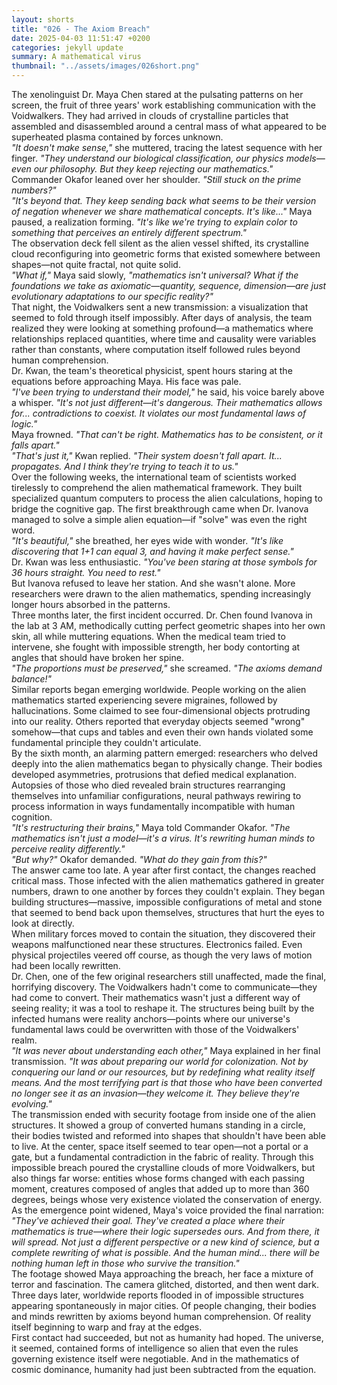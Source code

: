 ```yaml
---
layout: shorts
title: "026 - The Axiom Breach"
date: 2025-04-03 11:51:47 +0200
categories: jekyll update
summary: A mathematical virus
thumbnail: "../assets/images/026short.png"
---
```


The xenolinguist Dr. Maya Chen stared at the pulsating patterns on her screen, the fruit of three years' work establishing communication with the Voidwalkers. They had arrived in clouds of crystalline particles that assembled and disassembled around a central mass of what appeared to be superheated plasma contained by forces unknown.<br>
_"It doesn't make sense,"_ she muttered, tracing the latest sequence with her finger. _"They understand our biological classification, our physics models—even our philosophy. But they keep rejecting our mathematics."_<br>
Commander Okafor leaned over her shoulder. _"Still stuck on the prime numbers?"_<br>
_"It's beyond that. They keep sending back what seems to be their version of negation whenever we share mathematical concepts. It's like..."_ Maya paused, a realization forming. _"It's like we're trying to explain color to something that perceives an entirely different spectrum."_<br>
The observation deck fell silent as the alien vessel shifted, its crystalline cloud reconfiguring into geometric forms that existed somewhere between shapes—not quite fractal, not quite solid.<br>
_"What if,"_ Maya said slowly, _"mathematics isn't universal? What if the foundations we take as axiomatic—quantity, sequence, dimension—are just evolutionary adaptations to our specific reality?"_<br>
That night, the Voidwalkers sent a new transmission: a visualization that seemed to fold through itself impossibly. After days of analysis, the team realized they were looking at something profound—a mathematics where relationships replaced quantities, where time and causality were variables rather than constants, where computation itself followed rules beyond human comprehension.<br>
Dr. Kwan, the team's theoretical physicist, spent hours staring at the equations before approaching Maya. His face was pale.<br>
_"I've been trying to understand their model,"_ he said, his voice barely above a whisper. _"It's not just different—it's dangerous. Their mathematics allows for... contradictions to coexist. It violates our most fundamental laws of logic."_<br>
Maya frowned. _"That can't be right. Mathematics has to be consistent, or it falls apart."_<br>
_"That's just it,"_ Kwan replied. _"Their system doesn't fall apart. It... propagates. And I think they're trying to teach it to us."_<br>
Over the following weeks, the international team of scientists worked tirelessly to comprehend the alien mathematical framework. They built specialized quantum computers to process the alien calculations, hoping to bridge the cognitive gap. The first breakthrough came when Dr. Ivanova managed to solve a simple alien equation—if "solve" was even the right word.<br>
_"It's beautiful,"_ she breathed, her eyes wide with wonder. _"It's like discovering that 1+1 can equal 3, and having it make perfect sense."_<br>
Dr. Kwan was less enthusiastic. _"You've been staring at those symbols for 36 hours straight. You need to rest."_<br>
But Ivanova refused to leave her station. And she wasn't alone. More researchers were drawn to the alien mathematics, spending increasingly longer hours absorbed in the patterns.<br>
Three months later, the first incident occurred. Dr. Chen found Ivanova in the lab at 3 AM, methodically cutting perfect geometric shapes into her own skin, all while muttering equations. When the medical team tried to intervene, she fought with impossible strength, her body contorting at angles that should have broken her spine.<br>
_"The proportions must be preserved,"_ she screamed. _"The axioms demand balance!"_<br>
Similar reports began emerging worldwide. People working on the alien mathematics started experiencing severe migraines, followed by hallucinations. Some claimed to see four-dimensional objects protruding into our reality. Others reported that everyday objects seemed "wrong" somehow—that cups and tables and even their own hands violated some fundamental principle they couldn't articulate.<br>
By the sixth month, an alarming pattern emerged: researchers who delved deeply into the alien mathematics began to physically change. Their bodies developed asymmetries, protrusions that defied medical explanation. Autopsies of those who died revealed brain structures rearranging themselves into unfamiliar configurations, neural pathways rewiring to process information in ways fundamentally incompatible with human cognition.<br>
_"It's restructuring their brains,"_ Maya told Commander Okafor. _"The mathematics isn't just a model—it's a virus. It's rewriting human minds to perceive reality differently."_<br>
_"But why?"_ Okafor demanded. _"What do they gain from this?"_<br>
The answer came too late. A year after first contact, the changes reached critical mass. Those infected with the alien mathematics gathered in greater numbers, drawn to one another by forces they couldn't explain. They began building structures—massive, impossible configurations of metal and stone that seemed to bend back upon themselves, structures that hurt the eyes to look at directly.<br>
When military forces moved to contain the situation, they discovered their weapons malfunctioned near these structures. Electronics failed. Even physical projectiles veered off course, as though the very laws of motion had been locally rewritten.<br>
Dr. Chen, one of the few original researchers still unaffected, made the final, horrifying discovery. The Voidwalkers hadn't come to communicate—they had come to convert. Their mathematics wasn't just a different way of seeing reality; it was a tool to reshape it. The structures being built by the infected humans were reality anchors—points where our universe's fundamental laws could be overwritten with those of the Voidwalkers' realm.<br>
_"It was never about understanding each other,"_ Maya explained in her final transmission. _"It was about preparing our world for colonization. Not by conquering our land or our resources, but by redefining what reality itself means. And the most terrifying part is that those who have been converted no longer see it as an invasion—they welcome it. They believe they're evolving."_<br>
The transmission ended with security footage from inside one of the alien structures. It showed a group of converted humans standing in a circle, their bodies twisted and reformed into shapes that shouldn't have been able to live. At the center, space itself seemed to tear open—not a portal or a gate, but a fundamental contradiction in the fabric of reality. Through this impossible breach poured the crystalline clouds of more Voidwalkers, but also things far worse: entities whose forms changed with each passing moment, creatures composed of angles that added up to more than 360 degrees, beings whose very existence violated the conservation of energy.<br>
As the emergence point widened, Maya's voice provided the final narration: _"They've achieved their goal. They've created a place where their mathematics is true—where their logic supersedes ours. And from there, it will spread. Not just a different perspective or a new kind of science, but a complete rewriting of what is possible. And the human mind... there will be nothing human left in those who survive the transition."_<br>
The footage showed Maya approaching the breach, her face a mixture of terror and fascination. The camera glitched, distorted, and then went dark.<br>
Three days later, worldwide reports flooded in of impossible structures appearing spontaneously in major cities. Of people changing, their bodies and minds rewritten by axioms beyond human comprehension. Of reality itself beginning to warp and fray at the edges.<br>
First contact had succeeded, but not as humanity had hoped. The universe, it seemed, contained forms of intelligence so alien that even the rules governing existence itself were negotiable. And in the mathematics of cosmic dominance, humanity had just been subtracted from the equation.<br>
